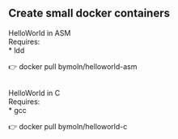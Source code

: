 ## Create small docker containers

HelloWorld in ASM  
Requires:  
    * ldd  

:point_right: docker pull bymoln/helloworld-asm
##  
HelloWorld in C  
Requires:  
    * gcc  

:point_right: docker pull bymoln/helloworld-c
